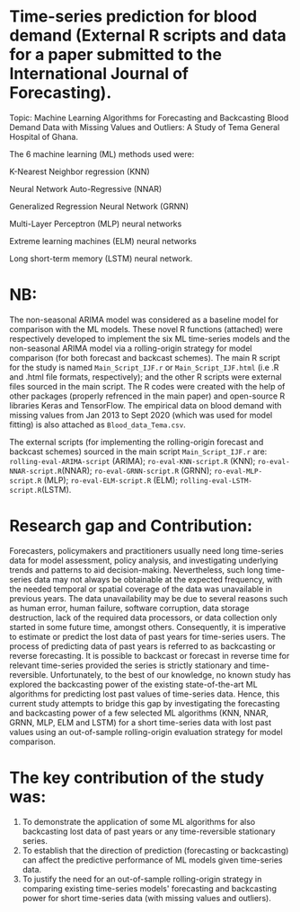# Time-series prediction for blood demand (External R scripts and data for a paper submitted to the International Journal of Forecasting).

Topic: Machine Learning Algorithms for Forecasting and Backcasting Blood Demand Data with Missing Values and Outliers: A Study of Tema General Hospital of Ghana.

The 6 machine learning (ML) methods used were:

K-Nearest Neighbor regression (KNN)

Neural Network Auto-Regressive (NNAR)

Generalized Regression Neural Network (GRNN)

Multi-Layer Perceptron (MLP) neural networks

Extreme learning machines (ELM) neural networks

Long short-term memory (LSTM) neural network.

# NB: 
The non-seasonal ARIMA model was considered as a baseline model for comparison with the ML models. These novel R functions (attached) were respectively developed to implement the six ML time-series models and the non-seasonal ARIMA model via a rolling-origin strategy for model comparison (for both forecast and backcast schemes). The main R script for the study is named `Main_Script_IJF.r` or `Main_Script_IJF.html` (i.e .R  and .html file formats, respectively); and the other R scripts were external files sourced in the main script. The R codes were created with the help of other packages (properly refrenced in the main paper) and open-source R libraries Keras and TensorFlow. The empirical data on blood demand with missing values from Jan 2013 to Sept 2020 (which was used for model fitting) is also attached as `Blood_data_Tema.csv`.

The external scripts (for implementing the rolling-origin forecast and backcast schemes) sourced in the main script `Main_Script_IJF.r` are: `rolling-eval-ARIMA-script` (ARIMA); `ro-eval-KNN-script.R` (KNN); `ro-eval-NNAR-script.R`(NNAR); `ro-eval-GRNN-script.R` (GRNN); `ro-eval-MLP-script.R` (MLP); `ro-eval-ELM-script.R` (ELM); `rolling-eval-LSTM-script.R`(LSTM). 

# Research gap and Contribution:

Forecasters, policymakers and practitioners usually need long time-series data for model assessment, policy analysis, and investigating underlying trends and patterns to aid decision-making. Nevertheless, such long time-series data may not always be obtainable at the expected frequency, with the needed temporal or spatial coverage of the data was unavailable in previous years. The data unavailability may be due to several reasons such as human error, human failure, software corruption, data storage destruction, lack of the required data processors, or data collection only started in some future time, amongst others. Consequently, it is imperative to estimate or predict the lost data of past years for time-series users. The process of predicting data of past years is referred to as backcasting or reverse forecasting. It is possible to backcast or forecast in reverse time for relevant time-series provided the series is strictly stationary and time-reversible. Unfortunately, to the best of our knowledge, no known study has explored the backcasting power of the existing state-of-the-art ML algorithms for predicting lost past values of time-series data. Hence, this current study attempts to bridge this gap by investigating the forecasting and backcasting power of a few selected ML algorithms (KNN, NNAR, GRNN, MLP, ELM and LSTM) for a short time-series data with lost past values using an out-of-sample rolling-origin evaluation strategy for model comparison.


# The key contribution of the study was:

1. To demonstrate the application of some ML algorithms for also backcasting lost data of past years or any time-reversible stationary series.
4. To establish that the direction of prediction (forecasting or backcasting) can affect the predictive performance of ML models given time-series data.
5. To justify the need for an out-of-sample rolling-origin strategy in comparing existing time-series models' forecasting and backcasting power for short time-series data (with missing values and outliers).


